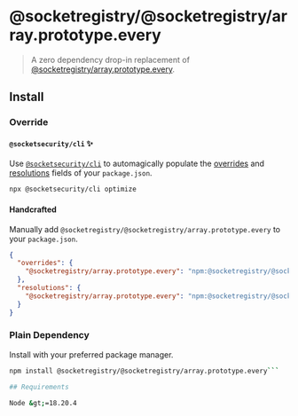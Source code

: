 # @socketregistry/@socketregistry/array.prototype.every

> A zero dependency drop-in replacement of
> [@socketregistry/array.prototype.every](https://www.npmjs.com/package/@socketregistry/array.prototype.every).

## Install

### Override

#### `@socketsecurity/cli` :sparkles:

Use [`@socketsecurity/cli`](https://www.npmjs.com/package/@socketsecurity/cli)
to automagically populate the
[overrides](https://docs.npmjs.com/cli/v9/configuring-npm/package-json#overrides)
and [resolutions](https://yarnpkg.com/configuration/manifest#resolutions) fields
of your `package.json`.

```sh
npx @socketsecurity/cli optimize
```

#### Handcrafted

Manually add `@socketregistry/@socketregistry/array.prototype.every` to your
`package.json`.

```json
{
  "overrides": {
    "@socketregistry/array.prototype.every": "npm:@socketregistry/@socketregistry/array.prototype.every@^1"
  },
  "resolutions": {
    "@socketregistry/array.prototype.every": "npm:@socketregistry/@socketregistry/array.prototype.every@^1"
  }
}
```

### Plain Dependency

Install with your preferred package manager.

````sh
npm install @socketregistry/@socketregistry/array.prototype.every```

## Requirements

Node &gt;=18.20.4
````
